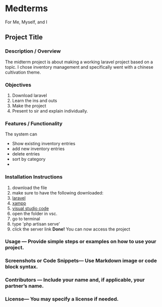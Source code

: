 # Medterms
For Me, Myself, and I

## Project Title

### Description / Overview
The midterm project is about making a working laravel project based on a topic. I chose inventory management and specifically went with a chinese cultivation theme.

### Objectives
1. Download laravel
2. Learn the ins and outs
3. Make the project
4. Present to sir and explain individually.

### Features / Functionality
The system can
- Show existing inventory entries
- add new inventory entries
- delete entries
- sort by category
- 
### Installation Instructions
1. download the file
2. make sure to have the following downloaded:
3.   [laravel](https://laravel.com/docs/12.x/installation)
4.   [xampp](https://www.apachefriends.org/download.html)
5.   [visual studio code](https://code.visualstudio.com/download) 
6. open the folder in vsc.
7. go to terminal
8. type 'php artisan serve'
9. click the server link
**Done!** You can now access the project
### Usage — Provide simple steps or examples on how to use your project.
### Screenshots or Code Snippets— Use Markdown image or code block syntax.
### Contributors — Include your name and, if applicable, your partner’s name.
### License— You may specify a license if needed.
